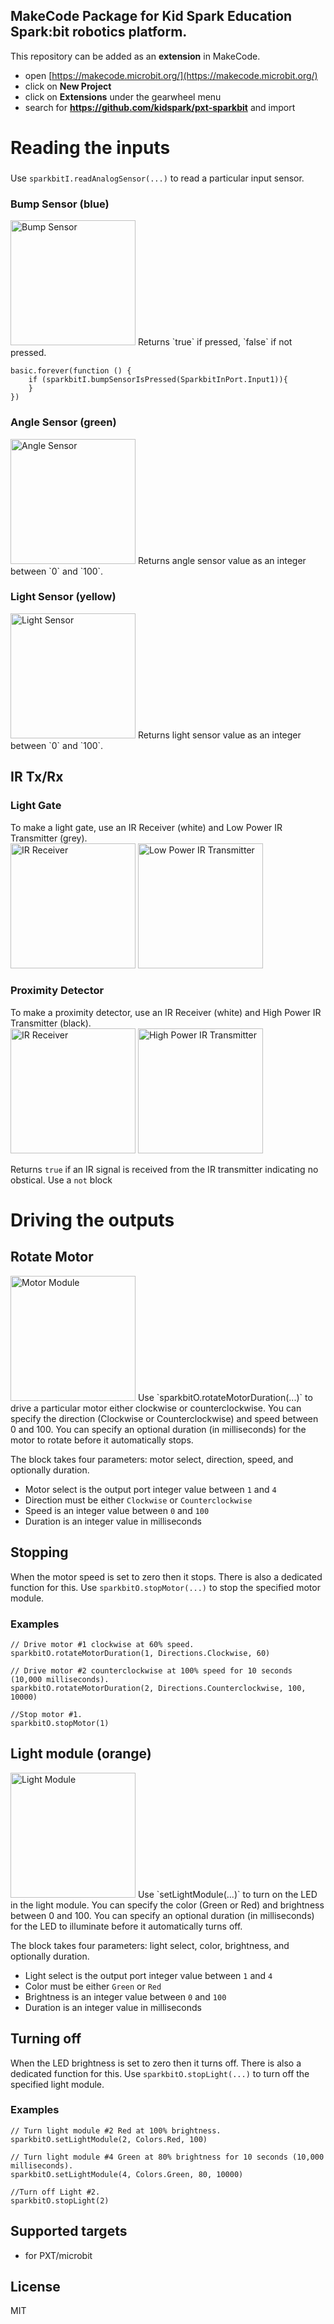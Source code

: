 ## MakeCode Package for Kid Spark Education Spark:bit robotics platform.

This repository can be added as an **extension** in MakeCode.

* open [https://makecode.microbit.org/](https://makecode.microbit.org/)
* click on **New Project**
* click on **Extensions** under the gearwheel menu
* search for **https://github.com/kidspark/pxt-sparkbit** and import

# Reading the inputs

###
Use `sparkbitI.readAnalogSensor(...)` to read a particular input sensor.

### Bump Sensor (blue)
<img src="https://github.com/KidSpark/pxt-sparkbit/blob/master/assets/images/Bump%20Sensor.png?raw=true" alt="Bump Sensor" width="200"/>  
Returns `true` if pressed, `false` if not pressed.

```blocks
basic.forever(function () {
    if (sparkbitI.bumpSensorIsPressed(SparkbitInPort.Input1)){
    }
})

```

### Angle Sensor (green)
<img src="https://github.com/KidSpark/pxt-sparkbit/blob/master/assets/images/AS.png?raw=true" alt="Angle Sensor" width="200"/>  
Returns angle sensor value as an integer between `0` and `100`.

### Light Sensor (yellow)
<img src="https://github.com/KidSpark/pxt-sparkbit/blob/master/assets/images/Light%20Sensor.png?raw=true" alt="Light Sensor" width="200"/>  
Returns light sensor value as an integer between `0` and `100`.


## IR Tx/Rx
### Light Gate
To make a light gate, use an IR Receiver (white) and Low Power IR Transmitter (grey).  
<img src="https://github.com/KidSpark/pxt-sparkbit/blob/master/assets/images/IR%20Sensing%20Receiver.png?raw=true" alt="IR Receiver" width="200"/>
<img src="https://github.com/KidSpark/pxt-sparkbit/blob/master/assets/images/Low%20Power%20IR%20Transmitter.png?raw=true" alt="Low Power IR Transmitter" width="200"/>  

### Proximity Detector
To make a proximity detector, use an IR Receiver (white) and High Power IR Transmitter (black).  
<img src="https://github.com/KidSpark/pxt-sparkbit/blob/master/assets/images/IR%20Sensing%20Receiver.png?raw=true" alt="IR Receiver" width="200"/>
<img src="https://github.com/KidSpark/pxt-sparkbit/blob/master/assets/images/High%20Power%20IR%20Transmitter.png?raw=true" alt="High Power IR Transmitter " width="200"/>  

Returns `true` if an IR signal is received from the IR transmitter indicating no obstical. Use a `not` block 

  
# Driving the outputs

## Rotate Motor
<img src="https://github.com/KidSpark/pxt-sparkbit/blob/master/assets/images/Motor%20Module.png?raw=true" alt="Motor Module" width="200"/>
Use `sparkbitO.rotateMotorDuration(...)` to drive a particular motor either clockwise or counterclockwise.
You can specify the direction (Clockwise or Counterclockwise) and speed between 0 and 100. You can specify an optional duration (in milliseconds) for the motor to rotate before it automatically stops.

The block takes four parameters: motor select, direction, speed, and optionally duration.
* Motor select is the output port integer value between `1` and `4`
* Direction must be either `Clockwise` or `Counterclockwise`
* Speed is an integer value between `0` and `100`
* Duration is an integer value in milliseconds

## Stopping
When the motor speed is set to zero then it stops. There is also a dedicated function for this.
Use `sparkbitO.stopMotor(...)` to stop the specified motor module.

### Examples
```blocks
// Drive motor #1 clockwise at 60% speed.
sparkbitO.rotateMotorDuration(1, Directions.Clockwise, 60)

// Drive motor #2 counterclockwise at 100% speed for 10 seconds (10,000 milliseconds).
sparkbitO.rotateMotorDuration(2, Directions.Counterclockwise, 100, 10000)

//Stop motor #1.
sparkbitO.stopMotor(1)
```

  
  
## Light module (orange)
<img src="https://github.com/KidSpark/pxt-sparkbit/blob/master/assets/images/Light%20Module.png" alt="Light Module" width="200"/>
Use `setLightModule(...)` to turn on the LED in the light module.
You can specify the color (Green or Red) and brightness between 0 and 100. You can specify an optional duration (in milliseconds) for the LED to illuminate before it automatically turns off.

The block takes four parameters: light select, color, brightness, and optionally duration.
* Light select is the output port integer value between `1` and `4`
* Color must be either `Green` or `Red`
* Brightness is an integer value between `0` and `100`
* Duration is an integer value in milliseconds

## Turning off
When the LED brightness is set to zero then it turns off. There is also a dedicated function for this.
Use `sparkbitO.stopLight(...)` to turn off the specified light module.

### Examples
```blocks
// Turn light module #2 Red at 100% brightness.
sparkbitO.setLightModule(2, Colors.Red, 100)

// Turn light module #4 Green at 80% brightness for 10 seconds (10,000 milliseconds).
sparkbitO.setLightModule(4, Colors.Green, 80, 10000)

//Turn off Light #2.
sparkbitO.stopLight(2)
```


## Supported targets

* for PXT/microbit

## License

MIT

<script src="https://makecode.com/gh-pages-embed.js"></script><script>makeCodeRender("{{ site.makecode.home_url }}", "{{ site.github.owner_name }}/{{ site.github.repository_name }}");</script>
